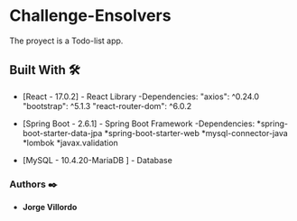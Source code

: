 # Challenge-Ensolvers
The proyect is a Todo-list app.

## Built With 🛠️

* [React - 17.0.2] - React Library 
  -Dependencies:
    "axios": ^0.24.0
    "bootstrap": ^5.1.3
    "react-router-dom": ^6.0.2
    
* [Spring Boot - 2.6.1] - Spring Boot Framework 
  -Dependencies:
  *spring-boot-starter-data-jpa
  *spring-boot-starter-web
  *mysql-connector-java
  *lombok
  *javax.validation
  
* [MySQL - 10.4.20-MariaDB ] - Database


### Authors ✒️

* **Jorge Villordo** 
